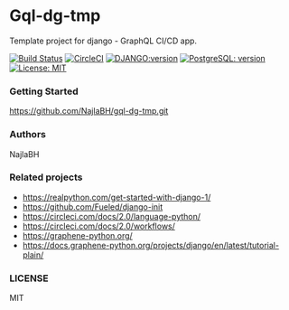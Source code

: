 # Gql-dg-tmp
Template project for django - GraphQL CI/CD app.

[![Build Status](https://travis-ci.org/NajlaBH/gql-dg-tmp.svg?branch=master)](https://travis-ci.org/NajlaBH/gql-dg-tmp)
[![CircleCI](https://circleci.com/gh/NajlaBH/gql-dg-tmp.svg?style=svg)](https://circleci.com/gh/NajlaBH/gql-dg-tmp)
[![DJANGO:version](https://img.shields.io/badge/Django-2.2.9-blue.svg)](https://www.djangoproject.com/download)
[![PostgreSQL: version](https://img.shields.io/badge/PostgreSQL-12.1-blue.svg)]( https://www.postgresql.org/docs/12/release-12-1.html)
[![License: MIT](https://img.shields.io/badge/License-MIT-yellow.svg)](https://opensource.org/licenses/MIT)

### Getting Started
https://github.com/NajlaBH/gql-dg-tmp.git


### Authors 
NajlaBH

### Related projects
* https://realpython.com/get-started-with-django-1/
* https://github.com/Fueled/django-init
* https://circleci.com/docs/2.0/language-python/
* https://circleci.com/docs/2.0/workflows/
* https://graphene-python.org/
* https://docs.graphene-python.org/projects/django/en/latest/tutorial-plain/

### LICENSE
MIT
